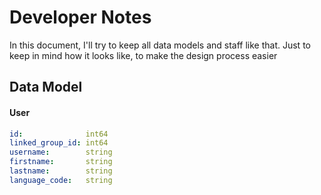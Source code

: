 # Developer Notes

In this document, I'll try to keep all data models and staff like that. Just to keep in mind how it looks like, to make the design process easier
## Data Model

#### User

```yaml
id:              int64
linked_group_id: int64
username:        string
firstname:       string
lastname:        string
language_code:   string
```